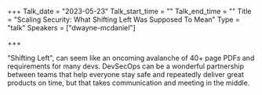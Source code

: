 +++
Talk_date = "2023-05-23"
Talk_start_time = ""
Talk_end_time = ""
Title = "Scaling Security: What Shifting Left Was Supposed To Mean"
Type = "talk"
Speakers = ["dwayne-mcdaniel"]

+++

"Shifting Left", can seem like an oncoming avalanche of 40+ page PDFs and requirements for many devs. DevSecOps can be a wonderful partnership between teams that help everyone stay safe and repeatedly deliver great products on time, but that takes communication and meeting in the middle.
